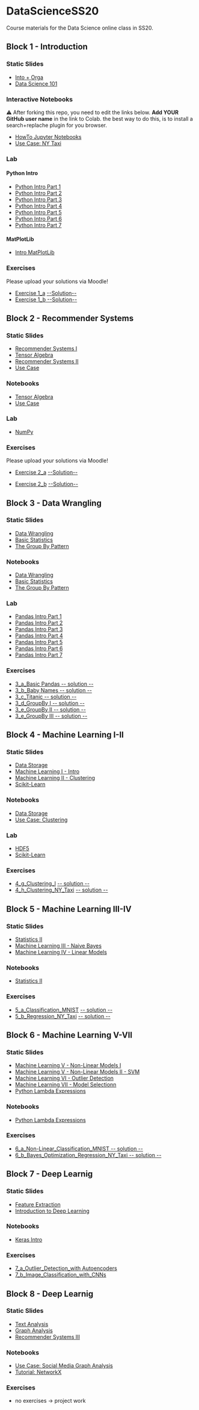 # DataScienceSS20
Course materials for the Data Science online class in SS20.

## Block 1 - Introduction
### Static Slides
* [Into + Orga](Slides/01_a_Intro_and_Orga.pdf)
* [Data Science 101](Slides/01_b_Data_Science_101.pdf)

### Interactive Notebooks
:warning: After forking this repo, you need to edit the links below. **Add YOUR GitHub user name** in the link to Colab. the  best way to do this, is to install a search+replache plugin for you browser.

* [HowTo Jupyter Notebooks](https://colab.research.google.com/github/manureini/DataScienceSS20/blob/master/Notebooks/01_a_Jupyter-Intro.ipynb)
* [Use Case: NY Taxi](https://colab.research.google.com/github/manureini/DataScienceSS20/blob/master/Notebooks/01_b_UseCase_NY_Taxi.ipynb)

### Lab
#### Python Intro
* [Python Intro Part 1](https://colab.research.google.com/github/manureini/DataScienceSS20/blob/master/Notebooks/01_c_Python-Intro/01_variables.ipynb)
* [Python Intro Part 2](https://colab.research.google.com/github/manureini/DataScienceSS20/blob/master/Notebooks/01_c_Python-Intro/02_strings.ipynb)
* [Python Intro Part 3](https://colab.research.google.com/github/manureini/DataScienceSS20/blob/master/Notebooks/01_c_Python-Intro/03_data_structures.ipynb)
* [Python Intro Part 4](https://colab.research.google.com/github/manureini/DataScienceSS20/blob/master/Notebooks/01_c_Python-Intro/04_control_flow.ipynb)
* [Python Intro Part 5](https://colab.research.google.com/github/manureini/DataScienceSS20/blob/master/Notebooks/01_c_Python-Intro/05_functions.ipynb)
* [Python Intro Part 6](https://colab.research.google.com/github/manureini/DataScienceSS20/blob/master/Notebooks/01_c_Python-Intro/06_classes.ipynb)
* [Python Intro Part 7](https://colab.research.google.com/github/manureini/DataScienceSS20/blob/master/Notebooks/01_c_Python-Intro/07_modules.ipynb)
#### MatPlotLib
* [Intro MatPlotLib](https://colab.research.google.com/github/manureini/DataScienceSS20/blob/master/Notebooks/01_d_MatplotLib-Intro/Matplotlib-Intro.ipynb)

### Exercises
Please upload your solutions via Moodle!
* [Exercise 1_a](https://colab.research.google.com/github/manureini/DataScienceSS20/blob/master/Exercises/1_a_Python.ipynb) [--Solution--](https://colab.research.google.com/github/manureini/DataScienceSS20/blob/master/Exercises/1_a_Solution.ipynb)
* [Exercise 1_b](https://colab.research.google.com/github/manureini/DataScienceSS20/blob/master/Exercises/1_b_MatplotLib.ipynb)[ --Solution--](https://colab.research.google.com/github/manureini/DataScienceSS20/blob/master/Exercises/1_b-Solution.ipynb)

## Block 2 - Recommender Systems

### Static Slides
* [Recommender Systems I](Slides/02_a_Recommender_Systems_I.pdf)
* [Tensor Algebra](Slides/02_b_Tensor_Algebra.pdf )
* [Recommender Systems II](Slides/02_c_Recommender_Systems_II.pdf)
* [Use Case](Slides/02_d_Use_Case_Recommender_System.pdf)

### Notebooks
* [Tensor Algebra](https://colab.research.google.com/github/manureini/DataScienceSS20/blob/master/Notebooks/02_b_Tensor_Algebra.ipynb)
* [Use Case](https://colab.research.google.com/github/manureini/DataScienceSS20/blob/master/Notebooks/02_c_UseCase_RecommendationSystems.ipynb)

### Lab
* [NumPy](https://colab.research.google.com/github/manureini/DataScienceSS20/blob/master/Notebooks/02_d_Numpy.ipynb)


### Exercises
Please upload your solutions via Moodle!
* [Exercise 2_a](https://colab.research.google.com/github/manureini/DataScienceSS20/blob/master/Exercises/2_a_Numpy.ipynb) [--Solution--](https://colab.research.google.com/github/manureini/DataScienceSS20/blob/master/Exercises/2_a_Solution.ipynb)

* [Exercise 2_b](https://colab.research.google.com/github/manureini/DataScienceSS20/blob/master/Exercises/2_b_Recommender_SVD.ipynb) [--Solution--](https://colab.research.google.com/github/manureini/DataScienceSS20/blob/master/Exercises/2_b-Solution.ipynb)


## Block 3 - Data Wrangling

### Static Slides
* [Data Wrangling](Slides/03_a_Data_Wrangling.pdf)
* [Basic Statistics](Slides/03_b_Basic_Statistics.pdf)
* [The Group By Pattern](Slides/03_c_Group_By.pdf)


### Notebooks
* [Data Wrangling](https://colab.research.google.com/github/manureini/DataScienceSS20/blob/master/Notebooks/3_a_Data_Wrangling.ipynb)
* [Basic Statistics](https://colab.research.google.com/github/manureini/DataScienceSS20/blob/master/Notebooks/3_b_Basic_Statistics.ipynb)
* [The Group By Pattern](https://colab.research.google.com/github/manureini/DataScienceSS20/blob/master/Notebooks/3_c_GroupBy.ipynb)

### Lab
* [Pandas Intro Part 1](https://colab.research.google.com/github/manureini/DataScienceSS20/blob/master/Notebooks/03_c_Pandas-Intro/pandas_01.ipynb)
* [Pandas Intro Part 2](https://colab.research.google.com/github/manureini/DataScienceSS20/blob/master/Notebooks/03_c_Pandas-Intro/pandas_02.ipynb)
* [Pandas Intro Part 3](https://colab.research.google.com/github/manureini/DataScienceSS20/blob/master/Notebooks/03_c_Pandas-Intro/pandas_03.ipynb)
* [Pandas Intro Part 4](https://colab.research.google.com/github/manureini/DataScienceSS20/blob/master/Notebooks/03_c_Pandas-Intro/pandas_04.ipynb)
* [Pandas Intro Part 5](https://colab.research.google.com/github/manureini/DataScienceSS20/blob/master/Notebooks/03_c_Pandas-Intro/pandas_05.ipynb)
* [Pandas Intro Part 6](https://colab.research.google.com/github/manureini/DataScienceSS20/blob/master/Notebooks/03_c_Pandas-Intro/pandas_06.ipynb)
* [Pandas Intro Part 7](https://colab.research.google.com/github/manureini/DataScienceSS20/blob/master/Notebooks/03_c_Pandas-Intro/pandas_07.ipynb)

### Exercises
* [3_a_Basic Pandas](https://colab.research.google.com/github/manureini/DataScienceSS20/blob/master/Exercises/3_a_Basic_Pandas.ipynb)[ -- solution --](https://colab.research.google.com/github/manureini/DataScienceSS20/blob/master/Exercises/3_a_solution.ipynb)
* [3_b_Baby Names](https://colab.research.google.com/github/manureini/DataScienceSS20/blob/master/Exercises/3_b_Baby_Names.ipynb)[ -- solution --](https://colab.research.google.com/github/manureini/DataScienceSS20/blob/master/Exercises/3_b_solution.ipynb)
* [3_c_Titanic](https://colab.research.google.com/github/manureini/DataScienceSS20/blob/master/Exercises/3_c_Titanic.ipynb )[ -- solution --](https://colab.research.google.com/github/manureini/DataScienceSS20/blob/master/Exercises/3_c_solution.ipynb)
* [3_d_GroupBy I](https://colab.research.google.com/github/manureini/DataScienceSS20/blob/master/Exercises/3_d_GroupBy_I.ipynb)[ -- solution -- ](https://colab.research.google.com/github/manureini/DataScienceSS20/blob/master/Exercises/3_d_solution.ipynb)
* [3_e_GroupBy II](https://colab.research.google.com/github/manureini/DataScienceSS20/blob/master/Exercises/3_e_GroupBy_II.ipynb)[ -- solution --](https://colab.research.google.com/github/manureini/DataScienceSS20/blob/master/Exercises/3_e_solution.ipynb)
* [3_e_GroupBy III](https://colab.research.google.com/github/manureini/DataScienceSS20/blob/master/Exercises/3_f_GroupBy_II.ipynb)[ -- solution --](https://colab.research.google.com/github/manureini/DataScienceSS20/blob/master/Exercises/3_f_solution.ipynb)

## Block 4 - Machine Learning I-II

### Static Slides
* [Data Storage](Slides/04_a_Data_Storage.pdf)
* [Machine Learning I - Intro](Slides/04-b_Machine_Learning_I.pdf)
* [Machine Learning II - Clustering](Slides/04_c_Machine_Learning_II.pdf)
* [Scikit-Learn](Slides/04_f_Lab_Scikit-Learn.pdf)


### Notebooks
* [Data Storage](https://colab.research.google.com/github/manureini/DataScienceSS20/blob/master/Notebooks/04_a_Data_Storage.ipynb)
* [Use Case: Clustering](https://colab.research.google.com/github/manureini/DataScienceSS20/blob/master/Notebooks/04_d_UseCase_NY_Taxy_II.ipynb)

### Lab
* [HDF5](https://colab.research.google.com/github/manureini/DataScienceSS20/blob/master/Notebooks/04_e_Lab_HDF5.ipynb)
* [Scikit-Learn](https://colab.research.google.com/github/manureini/DataScienceSS20/blob/master/Notebooks/04_f_Lab_Scikit_Learn.ipynb)


### Exercises
* [4_g_Clustering_I](https://colab.research.google.com/github/manureini/DataScienceSS20/blob/master/Exercises/4_g_Clustering_I.ipynb) [ -- solution --](https://colab.research.google.com/github/manureini/DataScienceSS20/blob/master/Exercises/4_g_Clustering_I_solution.ipynb)
* [4_h_Clustering_NY_Taxi](https://colab.research.google.com/github/manureini/DataScienceSS20/blob/master/Exercises/4_h_Clustering_II_NY_Taxy_II.ipynb) [ -- solution --](https://colab.research.google.com/github/manureini/DataScienceSS20/blob/master/Exercises/4_h_Clustering_II_NY_Taxy_II_solution.ipynb)

## Block 5 - Machine Learning III-IV

### Static Slides
* [Statistics II](Slides/05_a_Statistics_II.pdf)
* [Machine Learning III - Naive Bayes](Slides/05_b_Machine_Learning_III_bayes.pdf)
* [Machine Learning IV - Linear Models](Slides/05_c_Machine_Learning_IV_linear.pdf)


### Notebooks
* [Statistics II](https://colab.research.google.com/github/manureini/DataScienceSS20/blob/master/Notebooks/05_a_Statistics_Part_II.ipynb)

### Exercises
* [5_a_Classification_MNIST](https://colab.research.google.com/github/manureini/DataScienceSS20/blob/master/Exercises/5_a_Classification.ipynb)  [ -- solution --](https://colab.research.google.com/github/manureini/DataScienceSS20/blob/master/Exercises/5_a_Classification_solution.ipynb)
* [5_b_Regression_NY_Taxi](https://colab.research.google.com/github/manureini/DataScienceSS20/blob/master/Exercises/5_b_Regression_NY_Taxy.ipynb)  [ -- solution --](https://colab.research.google.com/github/manureini/DataScienceSS20/blob/master/Exercises/5_b_Regression_NY_Taxi_solution.ipynb)


## Block 6 - Machine Learning V-VII

### Static Slides
* [Machine Learning V - Non-Linear Models I](Slides/06_a_Machine_Learning_V_nonlinear_models_part_I.pdf)
* [Machine Learning V - Non-Linear Models II - SVM](Slides/06_b_Machine_Learning_V_nonlinear_models_part_II.pdf)
* [Machine Learning VI - Outlier Detection](Slides/06_c_Machine_Learning_VI_outlier_detection.pdf)
* [Machine Learning VII - Model Selectionn](Slides/06_d_Machine_Learning_VII_Model_Selection.pdf)
* [Python Lambda Expressions](Slides/06_e_Python_lambda.pdf)

### Notebooks
* [Python Lambda Expressions](https://colab.research.google.com/github/manureini/DataScienceSS20/blob/master/Notebooks/06_Lambda_Operators.ipynb)

### Exercises
* [6_a_Non-Linear_Classification_MNIST](https://colab.research.google.com/github/manureini/DataScienceSS20/blob/master/Exercises/6_a_Non-Linear_Classification.ipynb)[ -- solution --](https://colab.research.google.com/github/manureini/DataScienceSS20/blob/master/Exercises/6_a_Non-Linear_Classification_solution.ipynb)
* [6_b_Bayes_Optimization_Regression_NY_Taxi](https://colab.research.google.com/github/manureini/DataScienceSS20/blob/master/Exercises/6_b_AutoSkLearn_Regression_NY_Taxy.ipynb)[ -- solution --](https://colab.research.google.com/github/manureini/DataScienceSS20/blob/master/Exercises/6_b_AutoSkLearn_Regression_NY_Taxy_solution.ipynb)

## Block 7 - Deep Learnig

### Static Slides
* [Feature Extraction ](Slides/07_a_Machine_Learning_VII_Feature_Extraction.pdf)
* [Introduction to Deep Learning](Slides/07_b_Deep_Learning_Introduction.pdf)

### Notebooks
* [Keras Intro](https://colab.research.google.com/github/manureini/DataScienceSS20/blob/master/Notebooks/07_c_keras_intro.ipynb)

### Exercises
* [7_a_Outlier_Detection_with Autoencoders](https://colab.research.google.com/github/manureini/DataScienceSS20/blob/master/Exercises/7_a_Autoencoder.ipynb)
* [7_b_Image_Classification_with_CNNs](https://colab.research.google.com/github/manureini/DataScienceSS20/blob/master/Exercises/7_b_CNNs.ipynb)


## Block 8 - Deep Learnig

### Static Slides
* [Text Analysis](Slides/08_a_Text_Analysis.pdf)
* [Graph Analysis](Slides/08_b_Graph_Analysis.pdf)
* [Recommender Systems III](Slides/08_c_Recommender_Systems_III.pdf)


### Notebooks
* [Use Case: Social Media Graph Analysis](https://colab.research.google.com/github/manureini/DataScienceSS20/blob/master/Notebooks/08_c_Network_Usecase.ipynb)
* [Tutorial: NetworkX](https://colab.research.google.com/github/manureini/DataScienceSS20/blob/master/Notebooks/08_b_NetworkX_Tutorial.ipynb)

### Exercises
* no exercises -> project work

